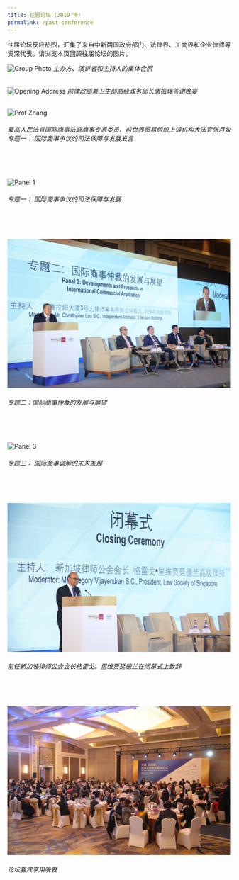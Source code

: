```yaml
---
title: 往届论坛 (2019 年）
permalink: /past-conference
---
```

往届论坛反应热烈，汇集了来自中新两国政府部门、法律界、工商界和企业律师等资深代表。请浏览本页回顾往届论坛的图片。

![Group Photo](/images/02.JPG)
*主办方、演讲者和主持人的集体合照*
<br>
<br>


![Opening Address](/images/07.JPG)
*前律政部兼卫生部高级政务部长唐振辉答谢晚宴*
<br>
<br>

![Prof Zhang](/images/03.JPG)
###### *最高人民法官国际商事法庭商事专家委员、前世界贸易组织上诉机构大法官张月姣专题一： 国际商事争议的司法保障与发展发言*
<br>
<br/> 

![Panel 1](/images/04.JPG)
###### *专题一： 国际商事争议的司法保障与发展*
<br>
<br>

![Panel 2](/images/14.jpeg) 
###### *专题二：国际商事仲裁的发展与展望*
<br>
<br>

![Panel 3](/images/06.JPG) 
###### *专题三： 国际商事调解的未来发展*
<br> 
<br> 

![Closing Ceremony](/images/16.jpeg) 
###### *前任新加坡律师公会会长格雷戈。里维贾延德兰在闭幕式上致辞*
<br>
<br>

![Dinner](/images/17.jpeg) 
###### *论坛嘉宾享用晚餐*
<br>
<br>
